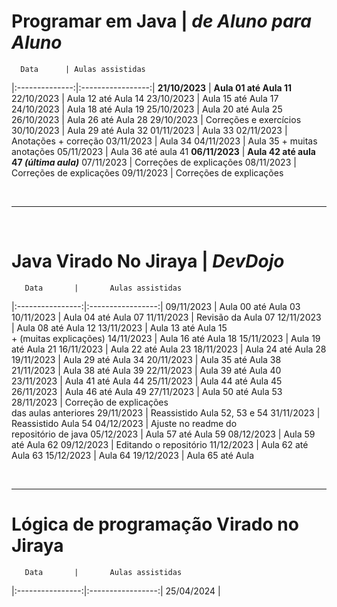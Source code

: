 # Programar em Java | _de Aluno para Aluno_
      Data      | Aulas assistidas    
|:--------------:|:-----------------:|
 **21/10/2023** | **Aula 01 até Aula 11**
   22/10/2023   | Aula 12 até Aula 14
   23/10/2023   | Aula 15 até Aula 17
   24/10/2023   | Aula 18 até Aula 19
   25/10/2023   | Aula 20 até Aula 25
   26/10/2023   | Aula 26 até Aula 28
   29/10/2023   | Correções e exercícios
   30/10/2023   | Aula 29 até Aula 32
   01/11/2023   | Aula 33
   02/11/2023   | Anotações + correção 
   03/11/2023   | Aula 34
   04/11/2023   | Aula 35 + muitas anotações
   05/11/2023   | Aula 36 até aula 41
 **06/11/2023** | **Aula 42 até aula 47 _(última aula)_**
   07/11/2023   | Correções de explicações
   08/11/2023   | Correções de explicações
   09/11/2023   | Correções de explicações

<br>

______________

<br>

# Java Virado No Jiraya | _DevDojo_
       Data       |       Aulas assistidas    
|:----------------:|:-----------------:|
    09/11/2023     | Aula 00 até Aula 03
    10/11/2023     | Aula 04 até Aula 07
    11/11/2023     | Revisão da Aula 07
    12/11/2023     | Aula 08 até Aula 12
    13/11/2023     | Aula 13 até Aula 15<br>+ (muitas explicações)
    14/11/2023     | Aula 16 até Aula 18 
    15/11/2023     | Aula 19 até Aula 21
    16/11/2023     | Aula 22 até Aula 23
    18/11/2023     | Aula 24 até Aula 28
    19/11/2023     | Aula 29 até Aula 34
    20/11/2023     | Aula 35 até Aula 38
    21/11/2023     | Aula 38 até Aula 39 
    22/11/2023     | Aula 39 até Aula 40 
    23/11/2023     | Aula 41 até Aula 44 
    25/11/2023     | Aula 44 até Aula 45
    26/11/2023     | Aula 46 até Aula 49
    27/11/2023     | Aula 50 até Aula 53
    28/11/2023     | Correção de explicações<br>das aulas anteriores
    29/11/2023     | Reassistido Aula 52, 53 e 54
    31/11/2023     | Reassistido Aula 54
    04/12/2023     | Ajuste no readme do <br>repositório de java
    05/12/2023     | Aula 57 até Aula 59
    08/12/2023     | Aula 59 até Aula 62
    09/12/2023     | Editando o repositório
    11/12/2023     | Aula 62 até Aula 63
    15/12/2023     | Aula 64
    19/12/2023     | Aula 65 até Aula 


<br>

______________

# Lógica de programação Virado no Jiraya
       Data       |       Aulas assistidas    
|:----------------:|:-----------------:|
    25/04/2024     |



<br>











